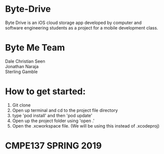 # Byte-Drive
Byte Drive is an iOS cloud storage app developed by computer and software engineering students as a project for a mobile development class.

# Byte Me Team
Dale Christian Seen<br />
Jonathan Naraja<br />
Sterling Gamble<br />

# How to get started:
1. Git clone
2. Open up terminal and cd to the project file directory
3. type 'pod install' and then 'pod update'
4. Open up the project folder using 'open .'
5. Open the .xcworkspace file. (We will be using this instead of .xcodeproj)

# CMPE137 SPRING 2019
